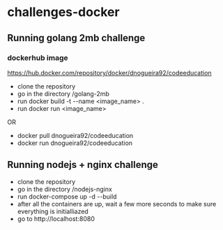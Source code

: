 # challenges-docker

## Running golang 2mb challenge
### dockerhub image
https://hub.docker.com/repository/docker/dnogueira92/codeeducation

- clone the repository
- go in the directory /golang-2mb
- run docker build -t --name <image_name> .
- run docker run <image_name>

OR

- docker pull dnogueira92/codeeducation
- docker run dnogueira92/codeeducation


## Running nodejs + nginx challenge

- clone the repository
- go in the directory /nodejs-nginx
- run docker-compose up -d --build
- after all the containers are up, wait a few more seconds to make sure everything is initialliazed
- go to http://localhost:8080
